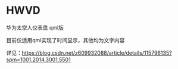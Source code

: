 # HWVD
华为太空人仪表盘 qml版

目前仅适用qml实现了时间显示，其他均为文字内容

详见：https://blog.csdn.net/z609932088/article/details/115796135?spm=1001.2014.3001.5501
